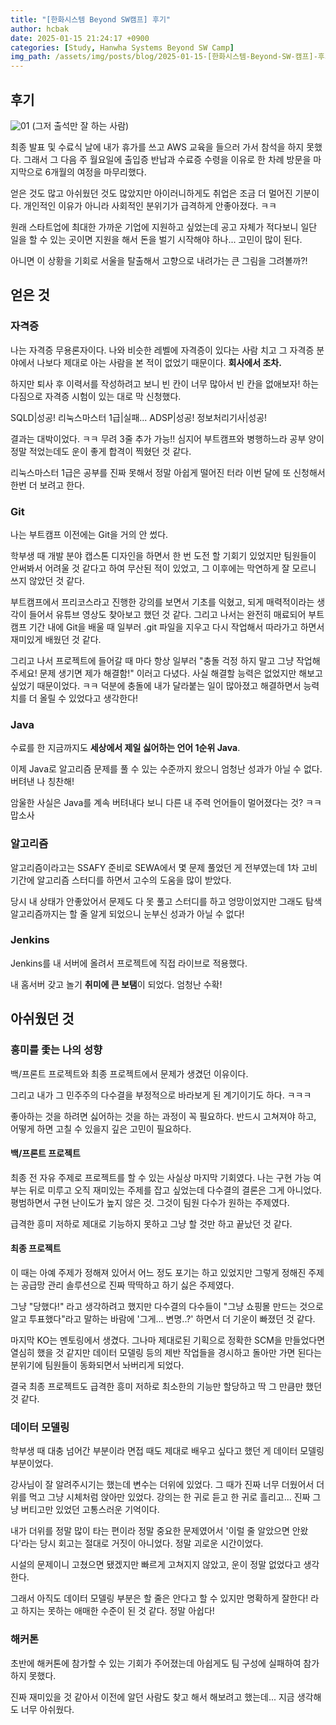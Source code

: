 ```yaml
---
title: "[한화시스템 Beyond SW캠프] 후기"
author: hcbak
date: 2025-01-15 21:24:17 +0900
categories: [Study, Hanwha Systems Beyond SW Camp]
img_path: /assets/img/posts/blog/2025-01-15-[한화시스템-Beyond-SW-캠프]-후기/
---
```


## 후기

![01](01_수료.webp)
(그저 출석만 잘 하는 사람)

최종 발표 및 수료식 날에 내가 휴가를 쓰고 AWS 교육을 들으러 가서 참석을 하지 못했다. 그래서 그 다음 주 월요일에 출입증 반납과 수료증 수령을 이유로 한 차례 방문을 마지막으로 6개월의 여정을 마무리했다.

얻은 것도 많고 아쉬웠던 것도 많았지만 아이러니하게도 취업은 조금 더 멀어진 기분이다. 개인적인 이유가 아니라 사회적인 분위기가 급격하게 안좋아졌다. ㅋㅋ

원래 스타트업에 최대한 가까운 기업에 지원하고 싶었는데 공고 자체가 적다보니 일단 일을 할 수 있는 곳이면 지원을 해서 돈을 벌기 시작해야 하나... 고민이 많이 된다.

아니면 이 상황을 기회로 서울을 탈출해서 고향으로 내려가는 큰 그림을 그려볼까?!

## 얻은 것

### 자격증

나는 자격증 무용론자이다. 나와 비슷한 레벨에 자격증이 있다는 사람 치고 그 자격증 분야에서 나보다 제대로 아는 사람을 본 적이 없었기 때문이다. **회사에서 조차.**

하지만 퇴사 후 이력서를 작성하려고 보니 빈 칸이 너무 많아서 빈 칸을 없애보자! 하는 다짐으로 자격증 시험이 있는 대로 막 신청했다.

SQLD|성공!
리눅스마스터 1급|실패...
ADSP|성공!
정보처리기사|성공!

결과는 대박이었다. ㅋㅋ 무려 3줄 추가 가능!! 심지어 부트캠프와 병행하느라 공부 양이 정말 적었는데도 운이 좋게 합격이 찍혔던 것 같다.

리눅스마스터 1급은 공부를 진짜 못해서 정말 아쉽게 떨어진 터라 이번 달에 또 신청해서 한번 더 보려고 한다.

### Git

나는 부트캠프 이전에는 Git을 거의 안 썼다.

학부생 때 개발 분야 캡스톤 디자인을 하면서 한 번 도전 할 기회기 있었지만 팀원들이 안써봐서 어려울 것 같다고 하여 무산된 적이 있었고, 그 이후에는 막연하게 잘 모르니 쓰지 않았던 것 같다.

부트캠프에서 프리코스라고 진행한 강의를 보면서 기초를 익혔고, 되게 매력적이라는 생각이 들어서 유튜브 영상도 찾아보고 했던 것 같다. 그리고 나서는 완전히 매료되어 부트캠프 기간 내에 Git을 배울 때 일부러 .git 파일을 지우고 다시 작업해서 따라가고 하면서 재미있게 배웠던 것 같다.

그리고 나서 프로젝트에 들어갈 때 마다 항상 일부러 "충돌 걱정 하지 말고 그냥 작업해주세요! 문제 생기면 제가 해결함!" 이러고 다녔다. 사실 해결할 능력은 없었지만 해보고 싶었기 때문이었다. ㅋㅋ 덕분에 충돌에 내가 달라붙는 일이 많아졌고 해결하면서 능력치를 더 올릴 수 있었다고 생각한다!

### Java

수료를 한 지금까지도 **세상에서 제일 싫어하는 언어 1순위 Java**.

이제 Java로 알고리즘 문제를 풀 수 있는 수준까지 왔으니 엄청난 성과가 아닐 수 없다. 버텨낸 나 칭찬해!

암울한 사실은 Java를 계속 버텨내다 보니 다른 내 주력 언어들이 멀어졌다는 것? ㅋㅋ 맙소사

### 알고리즘

알고리즘이라고는 SSAFY 준비로 SEWA에서 몇 문제 풀었던 게 전부였는데 1차 고비 기간에 알고리즘 스터디를 하면서 고수의 도움을 많이 받았다.

당시 내 상태가 안좋았어서 문제도 다 못 풀고 스터디를 하고 엉망이었지만 그래도 탐색 알고리즘까지는 할 줄 알게 되었으니 눈부신 성과가 아닐 수 없다!

### Jenkins

Jenkins를 내 서버에 올려서 프로젝트에 직접 라이브로 적용했다.

내 홈서버 갖고 놀기 **취미에 큰 보탬**이 되었다. 엄청난 수확!

## 아쉬웠던 것

### 흥미를 좇는 나의 성향

백/프론트 프로젝트와 최종 프로젝트에서 문제가 생겼던 이유이다.

그리고 내가 그 민주주의 다수결을 부정적으로 바라보게 된 계기이기도 하다. ㅋㅋㅋ

좋아하는 것을 하려면 싫어하는 것을 하는 과정이 꼭 필요하다. 반드시 고쳐져야 하고, 어떻게 하면 고칠 수 있을지 깊은 고민이 필요하다.

#### 백/프론트 프로젝트

최종 전 자유 주제로 프로젝트를 할 수 있는 사실상 마지막 기회였다. 나는 구현 가능 여부는 뒤로 미루고 오직 재미있는 주제를 잡고 싶었는데 다수결의 결론은 그게 아니었다. 평범하면서 구현 난이도가 높지 않은 것. 그것이 팀원 다수가 원하는 주제였다.

급격한 흥미 저하로 제대로 기능하지 못하고 그냥 할 것만 하고 끝났던 것 같다.

#### 최종 프로젝트

이 때는 아예 주제가 정해져 있어서 어느 정도 포기는 하고 있었지만 그렇게 정해진 주제는 공급망 관리 솔루션으로 진짜 딱딱하고 하기 싫은 주제였다.

그냥 "당했다!" 라고 생각하려고 했지만 다수결의 다수들이 "그냥 쇼핑몰 만드는 것으로 알고 투표했다"라고 말하는 바람에 '그게... 변명..?' 하면서 더 기운이 빠졌던 것 같다.

마지막 KO는 멘토링에서 생겼다. 그나마 제대로된 기획으로 정확한 SCM을 만들었다면 열심히 했을 것 같지만 데이터 모델링 등의 제반 작업들을 경시하고 돌아만 가면 된다는 분위기에 팀원들이 동화되면서 놔버리게 되었다.

결국 최종 프로젝트도 급격한 흥미 저하로 최소한의 기능만 할당하고 딱 그 만큼만 했던 것 같다.

### 데이터 모델링

학부생 때 대충 넘어간 부분이라 면접 때도 제대로 배우고 싶다고 했던 게 데이터 모델링 부분이었다.

강사님이 잘 알려주시기는 했는데 변수는 더위에 있었다. 그 때가 진짜 너무 더웠어서 더위를 먹고 그냥 시체처럼 앉아만 있었다. 강의는 한 귀로 듣고 한 귀로 흘리고... 진짜 그냥 버티고만 있었던 고통스러운 기억이다.

내가 더위를 정말 많이 타는 편이라 정말 중요한 문제였어서 '이럴 줄 알았으면 안왔다'라는 당시 회고는 절대로 거짓이 아니었다. 정말 괴로운 시간이었다.

시설의 문제이니 고쳤으면 됐겠지만 빠르게 고쳐지지 않았고, 운이 정말 없었다고 생각한다.

그래서 아직도 데이터 모델링 부분은 할 줄은 안다고 할 수 있지만 명확하게 잘한다! 라고 하지는 못하는 애매한 수준이 된 것 같다. 정말 아쉽다!

### 해커톤

초반에 해커톤에 참가할 수 있는 기회가 주어졌는데 아쉽게도 팀 구성에 실패하여 참가하지 못했다.

진짜 재미있을 것 같아서 이전에 알던 사람도 찾고 해서 해보려고 했는데... 지금 생각해도 너무 아쉬웠다.
